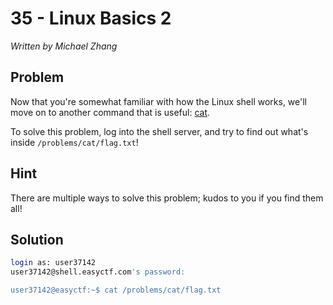 # 35 - Linux Basics 2

*Written by Michael Zhang*

## Problem

Now that you're somewhat familiar with how the Linux shell works, we'll move on to another command that is useful: [cat](http://linux.die.net/man/1/cat).

To solve this problem, log into the shell server, and try to find out what's inside `/problems/cat/flag.txt`!

## Hint

There are multiple ways to solve this problem; kudos to you if you find them all!

## Solution

```bash
login as: user37142
user37142@shell.easyctf.com's password:

user37142@easyctf:~$ cat /problems/cat/flag.txt

```